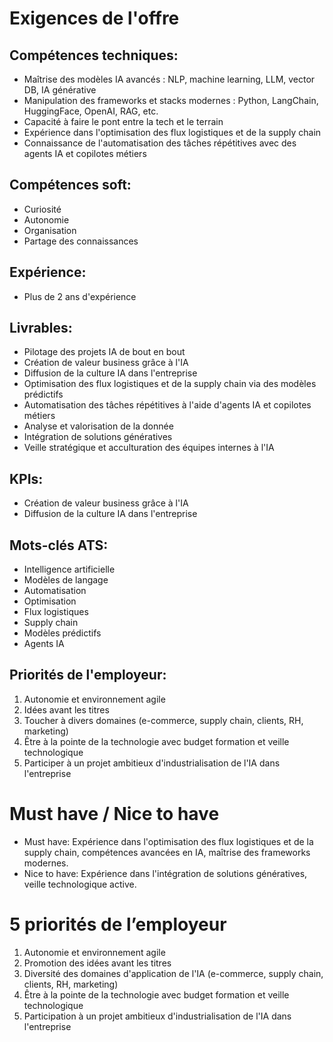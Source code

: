 # Exigences de l'offre

## Compétences techniques:
- Maîtrise des modèles IA avancés : NLP, machine learning, LLM, vector DB, IA générative
- Manipulation des frameworks et stacks modernes : Python, LangChain, HuggingFace, OpenAI, RAG, etc.
- Capacité à faire le pont entre la tech et le terrain
- Expérience dans l'optimisation des flux logistiques et de la supply chain
- Connaissance de l'automatisation des tâches répétitives avec des agents IA et copilotes métiers

## Compétences soft:
- Curiosité
- Autonomie
- Organisation
- Partage des connaissances

## Expérience:
- Plus de 2 ans d'expérience

## Livrables:
- Pilotage des projets IA de bout en bout
- Création de valeur business grâce à l'IA
- Diffusion de la culture IA dans l'entreprise
- Optimisation des flux logistiques et de la supply chain via des modèles prédictifs
- Automatisation des tâches répétitives à l'aide d'agents IA et copilotes métiers
- Analyse et valorisation de la donnée
- Intégration de solutions génératives
- Veille stratégique et acculturation des équipes internes à l'IA

## KPIs:
- Création de valeur business grâce à l'IA
- Diffusion de la culture IA dans l'entreprise

## Mots-clés ATS:
- Intelligence artificielle
- Modèles de langage
- Automatisation
- Optimisation
- Flux logistiques
- Supply chain
- Modèles prédictifs
- Agents IA

## Priorités de l'employeur:
1. Autonomie et environnement agile
2. Idées avant les titres
3. Toucher à divers domaines (e-commerce, supply chain, clients, RH, marketing)
4. Être à la pointe de la technologie avec budget formation et veille technologique
5. Participer à un projet ambitieux d'industrialisation de l'IA dans l'entreprise

# Must have / Nice to have
- Must have: Expérience dans l'optimisation des flux logistiques et de la supply chain, compétences avancées en IA, maîtrise des frameworks modernes.
- Nice to have: Expérience dans l'intégration de solutions génératives, veille technologique active.

# 5 priorités de l’employeur
1. Autonomie et environnement agile
2. Promotion des idées avant les titres
3. Diversité des domaines d'application de l'IA (e-commerce, supply chain, clients, RH, marketing)
4. Être à la pointe de la technologie avec budget formation et veille technologique
5. Participation à un projet ambitieux d'industrialisation de l'IA dans l'entreprise
